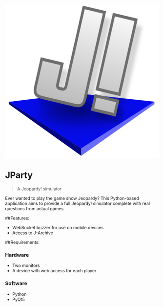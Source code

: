 <img src="resources/icon.png" align="center" />

# JParty
> A Jeopardy! simulator

Ever wanted to play the game show Jeopardy? This Python-based application aims to provide a full Jeopardy! simulator complete with real questions from actual games.

##Features:
- WebSocket buzzer for use on mobile devices
- Access to J-Archive

##Requirements:
### Hardware
- Two monitors
- A device with web access for each player

### Software
- Python
- PyQt5
